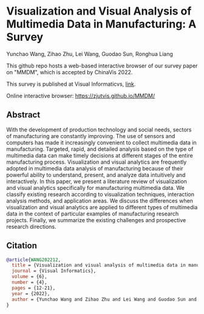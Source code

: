 # Visualization and Visual Analysis of Multimedia Data in Manufacturing: A Survey

Yunchao Wang, Zihao Zhu, Lei Wang, Guodao Sun, Ronghua Liang

This github repo hosts a web-based interactive browser of our survey paper on "MMDM", which is accepted by ChinaVis 2022.

This survey is published at Visual Informaticvs, [link](https://www.sciencedirect.com/science/article/pii/S2468502X22000912).

Online interactive browser: https://zjutvis.github.io/MMDM/

## Abstract

With the development of production technology and social needs, sectors of manufacturing are constantly improving. The use of sensors and computers has made it increasingly convenient to collect multimedia data in manufacturing. Targeted, rapid, and detailed analysis based on the type of multimedia data can make timely decisions at different stages of the entire manufacturing process. Visualization and visual analytics are frequently adopted in multimedia data analysis of manufacturing because of their powerful ability to understand, present, and analyze data intuitively and interactively. In this paper, we present a literature review of visualization and visual analytics specifically for manufacturing multimedia data. We classify existing research according to visualization techniques, interaction analysis methods, and application areas. We discuss the differences when visualization and visual analytics are applied to different types of multimedia data in the context of particular examples of manufacturing research projects. Finally, we summarize the existing challenges and prospective research directions.

## Citation

```bibtex
@article{WANG202212,
  title = {Visualization and visual analysis of multimedia data in manufacturing: A survey},
  journal = {Visual Informatics},
  volume = {6},
  number = {4},
  pages = {12-21},
  year = {2022},
  author = {Yunchao Wang and Zihao Zhu and Lei Wang and Guodao Sun and Ronghua Liang}
}
```
